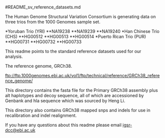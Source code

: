 #README_sv_reference_datasets.md

The Human Genome Structural Variation Consortium is generating data on three trios from the 1000 Genomes sample set.

*Yoruban Trio (YRI)
**NA19238
**NA19239
**NA19240
*Han Chinese Trio (CHS)
**HG00512
**HG00513
**HG00514
*Puerto Rican Trio (PUR)
**HG00731
**HG00732
**HG00733

This readme points to the standard reference datasets used for our analysis.

The reference genome, GRCh38.

ftp://ftp.1000genomes.ebi.ac.uk/vol1/ftp/technical/reference/GRCh38_reference_genome/

This directory contains the fasta file for the Primary GRCh38 assembly plus alt haplotypes and decoy sequence, all of which are accessioned by Genbank and hla sequence which was sourced by Heng Li.

This directory also contains GRCh38 mapped snps and indels for use in recalibration and indel realignment.

If you have any questions about this readme please email igsr-dcc@ebi.ac.uk
